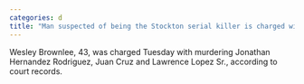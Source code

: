 ```yaml
---
categories: d
title: "Man suspected of being the Stockton serial killer is charged with three murders"
---
```

Wesley Brownlee, 43, was charged Tuesday with murdering Jonathan Hernandez Rodriguez, Juan Cruz and Lawrence Lopez Sr., according to court records.